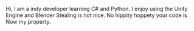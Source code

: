 Hi, I am a indy developer learning C# and Python.
I enjoy using the Unity Engine and Blender
Stealing is not nice. No hippity hoppety your code is
Now my property.
